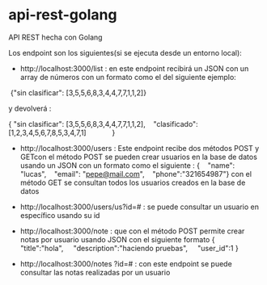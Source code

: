 # api-rest-golang

API REST hecha con Golang

Los endpoint son los siguientes(si se ejecuta desde un entorno local):
* http://localhost:3000/list : en este endpoint recibirá un JSON con un array de números con un formato como el del siguiente ejemplo:

 {"sin clasificar": [3,5,5,6,8,3,4,4,7,7,1,1,2]} 
 
y devolverá :

{
"sin clasificar": [3,5,5,6,8,3,4,4,7,7,1,1,2],
   "clasificado": [1,2,3,4,5,6,7,8,5,3,4,7,1]
            }
* http://localhost:3000/users : Este endpoint recibe dos métodos POST y GETcon el método POST se pueden crear usuarios en la base de datos usando un JSON con un formato como el siguiente :
 {    "name": "lucas",    "email": "pepe@mail.com",    "phone":"321654987"}
 con el método GET se consultan todos los usuarios creados en la base de datos
* http://localhost:3000/users/us?id=# : se puede consultar un usuario en específico usando su id  

* http://localhost:3000/note : que con el método POST permite crear notas por usuario usando JSON con el siguiente formato
{
    "title":"hola",
    "description":"haciendo pruebas",
    "user_id":1
}
* http://localhost:3000/notes ?id=# : con este endpoint se puede consultar las notas realizadas por un usuario 

